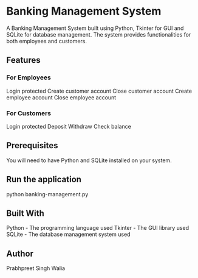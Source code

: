 # Banking Management System
A Banking Management System built using Python, Tkinter for GUI and SQLite for database management. The system provides functionalities for both employees and customers.

## Features
### For Employees
Login protected
Create customer account
Close customer account
Create employee account
Close employee account
### For Customers
Login protected
Deposit
Withdraw
Check balance

## Prerequisites
You will need to have Python and SQLite installed on your system.

## Run the application
python banking-management.py

## Built With
Python - The programming language used
Tkinter - The GUI library used
SQLite - The database management system used

## Author
Prabhpreet Singh Walia
